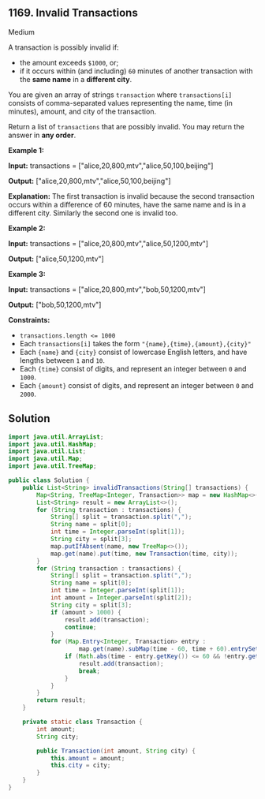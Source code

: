 ## 1169\. Invalid Transactions

Medium

A transaction is possibly invalid if:

*   the amount exceeds `$1000`, or;
*   if it occurs within (and including) `60` minutes of another transaction with the **same name** in a **different city**.

You are given an array of strings `transaction` where `transactions[i]` consists of comma-separated values representing the name, time (in minutes), amount, and city of the transaction.

Return a list of `transactions` that are possibly invalid. You may return the answer in **any order**.

**Example 1:**

**Input:** transactions = ["alice,20,800,mtv","alice,50,100,beijing"]

**Output:** ["alice,20,800,mtv","alice,50,100,beijing"]

**Explanation:** The first transaction is invalid because the second transaction occurs within a difference of 60 minutes, have the same name and is in a different city. Similarly the second one is invalid too.

**Example 2:**

**Input:** transactions = ["alice,20,800,mtv","alice,50,1200,mtv"]

**Output:** ["alice,50,1200,mtv"]

**Example 3:**

**Input:** transactions = ["alice,20,800,mtv","bob,50,1200,mtv"]

**Output:** ["bob,50,1200,mtv"]

**Constraints:**

*   `transactions.length <= 1000`
*   Each `transactions[i]` takes the form `"{name},{time},{amount},{city}"`
*   Each `{name}` and `{city}` consist of lowercase English letters, and have lengths between `1` and `10`.
*   Each `{time}` consist of digits, and represent an integer between `0` and `1000`.
*   Each `{amount}` consist of digits, and represent an integer between `0` and `2000`.

## Solution

```java
import java.util.ArrayList;
import java.util.HashMap;
import java.util.List;
import java.util.Map;
import java.util.TreeMap;

public class Solution {
    public List<String> invalidTransactions(String[] transactions) {
        Map<String, TreeMap<Integer, Transaction>> map = new HashMap<>();
        List<String> result = new ArrayList<>();
        for (String transaction : transactions) {
            String[] split = transaction.split(",");
            String name = split[0];
            int time = Integer.parseInt(split[1]);
            String city = split[3];
            map.putIfAbsent(name, new TreeMap<>());
            map.get(name).put(time, new Transaction(time, city));
        }
        for (String transaction : transactions) {
            String[] split = transaction.split(",");
            String name = split[0];
            int time = Integer.parseInt(split[1]);
            int amount = Integer.parseInt(split[2]);
            String city = split[3];
            if (amount > 1000) {
                result.add(transaction);
                continue;
            }
            for (Map.Entry<Integer, Transaction> entry :
                    map.get(name).subMap(time - 60, time + 60).entrySet()) {
                if (Math.abs(time - entry.getKey()) <= 60 && !entry.getValue().city.equals(city)) {
                    result.add(transaction);
                    break;
                }
            }
        }
        return result;
    }

    private static class Transaction {
        int amount;
        String city;

        public Transaction(int amount, String city) {
            this.amount = amount;
            this.city = city;
        }
    }
}
```